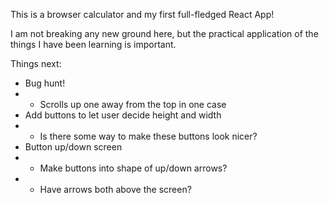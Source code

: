 This is a browser calculator and my first full-fledged React App!

I am not breaking any new ground here, but the practical application of the things I have been learning is important.

Things next:
- Bug hunt!
- - Scrolls up one away from the top in one case
- Add buttons to let user decide height and width
- - Is there some way to make these buttons look nicer?
- Button up/down screen
- - Make buttons into shape of up/down arrows?
- - Have arrows both above the screen?
